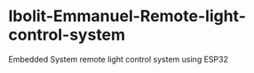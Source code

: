 # Ibolit-Emmanuel-Remote-light-control-system
Embedded System remote light control system using ESP32 
